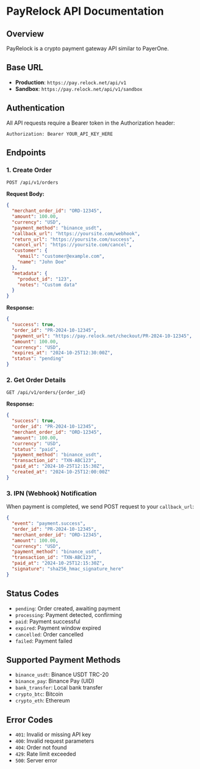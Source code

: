 # PayRelock API Documentation

## Overview
PayRelock is a crypto payment gateway API similar to PayerOne.

## Base URL
- **Production**: `https://pay.relock.net/api/v1`
- **Sandbox**: `https://pay.relock.net/api/v1/sandbox`

## Authentication
All API requests require a Bearer token in the Authorization header:

```
Authorization: Bearer YOUR_API_KEY_HERE
```

## Endpoints

### 1. Create Order
```http
POST /api/v1/orders
```

**Request Body:**
```json
{
  "merchant_order_id": "ORD-12345",
  "amount": 100.00,
  "currency": "USD",
  "payment_method": "binance_usdt",
  "callback_url": "https://yoursite.com/webhook",
  "return_url": "https://yoursite.com/success",
  "cancel_url": "https://yoursite.com/cancel",
  "customer": {
    "email": "customer@example.com",
    "name": "John Doe"
  },
  "metadata": {
    "product_id": "123",
    "notes": "Custom data"
  }
}
```

**Response:**
```json
{
  "success": true,
  "order_id": "PR-2024-10-12345",
  "payment_url": "https://pay.relock.net/checkout/PR-2024-10-12345",
  "amount": 100.00,
  "currency": "USD",
  "expires_at": "2024-10-25T12:30:00Z",
  "status": "pending"
}
```

### 2. Get Order Details
```http
GET /api/v1/orders/{order_id}
```

**Response:**
```json
{
  "success": true,
  "order_id": "PR-2024-10-12345",
  "merchant_order_id": "ORD-12345",
  "amount": 100.00,
  "currency": "USD",
  "status": "paid",
  "payment_method": "binance_usdt",
  "transaction_id": "TXN-ABC123",
  "paid_at": "2024-10-25T12:15:30Z",
  "created_at": "2024-10-25T12:00:00Z"
}
```

### 3. IPN (Webhook) Notification
When payment is completed, we send POST request to your `callback_url`:

```json
{
  "event": "payment.success",
  "order_id": "PR-2024-10-12345",
  "merchant_order_id": "ORD-12345",
  "amount": 100.00,
  "currency": "USD",
  "payment_method": "binance_usdt",
  "transaction_id": "TXN-ABC123",
  "paid_at": "2024-10-25T12:15:30Z",
  "signature": "sha256_hmac_signature_here"
}
```

## Status Codes
- `pending`: Order created, awaiting payment
- `processing`: Payment detected, confirming
- `paid`: Payment successful
- `expired`: Payment window expired
- `cancelled`: Order cancelled
- `failed`: Payment failed

## Supported Payment Methods
- `binance_usdt`: Binance USDT TRC-20
- `binance_pay`: Binance Pay (UID)
- `bank_transfer`: Local bank transfer
- `crypto_btc`: Bitcoin
- `crypto_eth`: Ethereum

## Error Codes
- `401`: Invalid or missing API key
- `400`: Invalid request parameters
- `404`: Order not found
- `429`: Rate limit exceeded
- `500`: Server error

